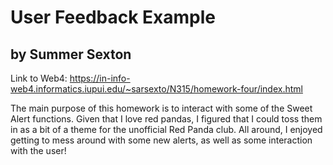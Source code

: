 # User Feedback Example

## by Summer Sexton

Link to Web4:
https://in-info-web4.informatics.iupui.edu/~sarsexto/N315/homework-four/index.html

The main purpose of this homework is to interact with some of the Sweet Alert functions. Given that I love red pandas, I figured that I could toss them in as a bit of a theme for the unofficial Red Panda club. All around, I enjoyed getting to mess around with some new alerts, as well as some interaction with the user!
